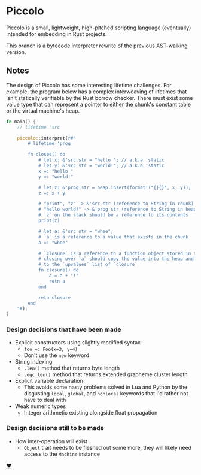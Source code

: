 
# Piccolo

Piccolo is a small, lightweight, high-pitched scripting language (eventually) intended
for embedding in Rust projects.

This branch is a bytecode interpreter rewrite of the previous AST-walking version.

## Notes

The design of Piccolo has some interesting lifetime challenges. For example, the
program below has a complex interweaving of lifetimes that isn't statically verifiable
by the Rust borrow checker. There must exist some value type that can represent a
pointer to either the chunk's constant table or the virtual machine's heap.

```rust
fn main() {
    // lifetime 'src

    piccolo::interpret(r#"
        # lifetime 'prog

        fn closes() do
            # let x: &'src str = "hello "; // a.k.a 'static
            # let y: &'src str = "world!"; // a.k.a 'static
            x =: "hello "
            y =: "world!"

            # let z: &'prog str = heap.insert(format!("{}{}", x, y));
            z =: x + y

            # "print", "z" -> &'src str (reference to String in chunk)
            # "hello world!" -> &'prog str (reference to String in heap)
            # `z` on the stack should be a reference to its contents
            print(z)

            # let a: &'src str = "whee";
            # `a` is a reference to a value that exists in the chunk
            a =: "whee"

            # `closure` is a reference to a function object stored in the heap
            # closing over `a` should copy the value into the heap and add it
            # to the `upvalues` list of `closure`
            fn closure() do
                a = a + "!"
                retn a
            end

            retn closure
        end
    "#);
}
```

### Design decisions that have been made
* Explicit constructors using slightly modified syntax
    * `foo =: Foo(x=3, y=4)`
    * Don't use the `new` keyword
* String indexing
    * `.len()` method that returns byte length
    * `.egc_len()` method that returns extended grapheme cluster length
* Explicit variable declaration
    * This avoids some nasty problems solved in Lua and Python by the disgusting
      `local`, `global`, and `nonlocal` keywords that I'd rather not have to deal with
* Weak numeric types
    * Integer arithmetic existing alongside float propagation

### Design decisions still to be made
* How inter-operation will exist
    * `Object` trait needs to be fleshed out some more, they will likely
      need access to the `Machine` instance

[❤](http://craftinginterpreters.com/)
